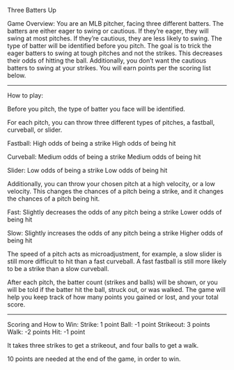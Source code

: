 Three Batters Up

Game Overview:
You are an MLB pitcher, facing three different batters. The batters are either eager to swing or cautious. If they’re eager, they will swing at most pitches. If they’re cautious, they are less likely to swing. The type of batter will be identified before you pitch. The goal is to trick the eager batters to swing at tough pitches and not the strikes. This decreases their odds of hitting the ball. Additionally, you don’t want the cautious batters to swing at your strikes. You will earn points per the scoring list below.

********************************************************************************************************************************************************************

How to play:

Before you pitch, the type of batter you face will be identified.

For each pitch, you can throw three different types of pitches, a fastball, curveball, or slider.


                                                                           
Fastball:  High odds of being a strike    High odds of being hit  
                                                                           
Curveball: Medium odds of being a strike  Medium odds of being hit 
                                                                        
Slider:    Low odds of being a strike     Low odds of being hit    

Additionally, you can throw your chosen pitch at a high velocity, or a low velocity. This changes the chances of a pitch being a strike, and it changes the chances of a pitch being hit.

 Fast: Slightly decreases the odds of any pitch being a strike     Lower odds of being hit 

 Slow: Slightly increases the odds of any pitch being a strike     Higher odds of being hit


The speed of a pitch acts as microadjustment, for example, a slow slider is still more difficult to hit than a fast curveball. A fast fastball is still more likely to be a strike than a slow curveball.

After each pitch, the batter count (strikes and balls) will be shown, or you will be told if the batter hit the ball, struck out, or was walked. The game will help you keep track of how many points you gained or lost, and your total score.

********************************************************************************************************************************************************************

Scoring and How to Win:
Strike: 1 point
Ball: -1 point
Strikeout: 3 points
Walk: -2 points
Hit: -1 point

It takes three strikes to get a strikeout, and four balls to get a walk.

10 points are needed at the end of the game, in order to win.
